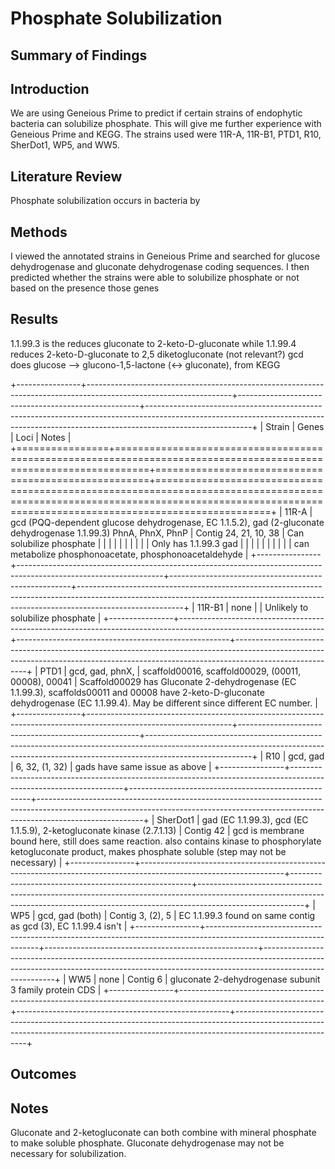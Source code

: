 # Phosphate Solubilization

## Summary of Findings

## Introduction

We are using Geneious Prime to predict if certain strains of endophytic bacteria can solubilize phosphate. This will give me further experience with Geneious Prime and KEGG. The strains used were 11R-A, 11R-B1, PTD1, R10, SherDot1, WP5, and WW5.

## Literature Review

Phosphate solubilization occurs in bacteria by

## Methods

I viewed the annotated strains in Geneious Prime and searched for glucose dehydrogenase and gluconate dehydrogenase coding sequences. I then predicted whether the strains were able to solubilize phosphate or not based on the presence those genes

## Results

1.1.99.3 is the reduces gluconate to 2-keto-D-gluconate while 1.1.99.4 reduces 2-keto-D-gluconate to 2,5 diketogluconate (not relevant?) gcd does glucose --\> glucono-1,5-lactone (\<-\> gluconate), from KEGG

+----------------+------------------------------------------------------------------------------------------------------------------+-----------------------------------------------------+--------------------------------------------------------------------------------------------------------------------------------------------------------------------------------------+
| Strain         | Genes                                                                                                            | Loci                                                | Notes                                                                                                                                                                                |
+================+==================================================================================================================+=====================================================+======================================================================================================================================================================================+
| 11R-A          | gcd (PQQ-dependent glucose dehydrogenase, EC 1.1.5.2), gad (2-gluconate dehydrogenase 1.1.99.3) PhnA, PhnX, PhnP | Contig 24, 21, 10, 38                               | Can solubilize phosphate                                                                                                                                                             |
|                |                                                                                                                  |                                                     |                                                                                                                                                                                      |
|                |                                                                                                                  |                                                     | Only has 1.1.99.3 gad                                                                                                                                                                |
|                |                                                                                                                  |                                                     |                                                                                                                                                                                      |
|                |                                                                                                                  |                                                     | can metabolize phosphonoacetate, phosphonoacetaldehyde                                                                                                                               |
+----------------+------------------------------------------------------------------------------------------------------------------+-----------------------------------------------------+--------------------------------------------------------------------------------------------------------------------------------------------------------------------------------------+
| 11R-B1         | none                                                                                                             |                                                     | Unlikely to solubilize phosphate                                                                                                                                                     |
+----------------+------------------------------------------------------------------------------------------------------------------+-----------------------------------------------------+--------------------------------------------------------------------------------------------------------------------------------------------------------------------------------------+
| PTD1           | gcd, gad, phnX,                                                                                                  | scaffold00016, scaffold00029, (00011, 00008), 00041 | Scaffold00029 has Gluconate 2-dehydrogenase (EC 1.1.99.3), scaffolds00011 and 00008 have 2-keto-D-gluconate dehydrogenase (EC 1.1.99.4). May be different since different EC number. |
+----------------+------------------------------------------------------------------------------------------------------------------+-----------------------------------------------------+--------------------------------------------------------------------------------------------------------------------------------------------------------------------------------------+
| R10            | gcd, gad                                                                                                         | 6, 32, (1, 32)                                      | gads have same issue as above                                                                                                                                                        |
+----------------+------------------------------------------------------------------------------------------------------------------+-----------------------------------------------------+--------------------------------------------------------------------------------------------------------------------------------------------------------------------------------------+
| SherDot1       | gad (EC 1.1.99.3), gcd (EC 1.1.5.9), 2-ketogluconate kinase (2.7.1.13)                                           | Contig 42                                           | gcd is membrane bound here, still does same reaction. also contains kinase to phosphorylate ketogluconate product, makes phosphate soluble (step may not be necessary)               |
+----------------+------------------------------------------------------------------------------------------------------------------+-----------------------------------------------------+--------------------------------------------------------------------------------------------------------------------------------------------------------------------------------------+
| WP5            | gcd, gad (both)                                                                                                  | Contig 3, (2), 5                                    | EC 1.1.99.3 found on same contig as gcd (3), EC 1.1.99.4 isn't                                                                                                                       |
+----------------+------------------------------------------------------------------------------------------------------------------+-----------------------------------------------------+--------------------------------------------------------------------------------------------------------------------------------------------------------------------------------------+
| WW5            | none                                                                                                             | Contig 6                                            | gluconate 2-dehydrogenase subunit 3 family protein CDS                                                                                                                               |
+----------------+------------------------------------------------------------------------------------------------------------------+-----------------------------------------------------+--------------------------------------------------------------------------------------------------------------------------------------------------------------------------------------+

## Outcomes

## Notes

Gluconate and 2-ketogluconate can both combine with mineral phosphate to make soluble phosphate. Gluconate dehydrogenase may not be necessary for solubilization.
